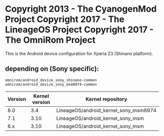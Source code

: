 Copyright 2013 - The CyanogenMod Project
Copyright 2017 - The LineageOS Project
Copyright 2017 - The OmniRom Project
======================================

This is the Android device configuration for Xperia Z3 (Shinano platform).

depending on (Sony specific):
-----------------------------

    omnirom/android_device_sony_shinano-common
    omnirom/android_device_sony_msm8974-common


| Version | Kernel version | Kernel repository                     |
|---------|----------------|---------------------------------------|
| 8.0     | 3.4            | LineageOS/android_kernel_sony_msm8974 |
| 7.1     | 3.10           | LineageOS/android_kernel_sony_msm     |
| 6.x     | 3.10           | LineageOS/android_kernel_sony_msm     |
